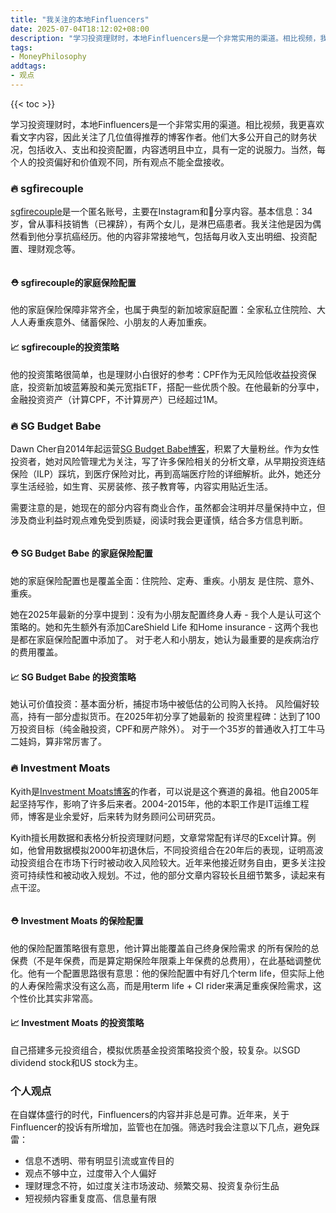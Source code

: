 ```yaml
---
title: "我关注的本地Finfluencers"
date: 2025-07-04T18:12:02+08:00
description: "学习投资理财时，本地Finfluencers是一个非常实用的渠道。相比视频，我更喜欢看文字内容，因此关注了几位值得推荐的博客作者。他们大多公开自己的财务状况，包括收入、支出和投资配置，内容透明且中立，具有一定的说服力。当然，每个人的投资偏好和价值观不同，所有观点不能全盘接收。"
tags: 
- MoneyPhilosophy
addtags:
- 观点
---
```


{{< toc >}}

学习投资理财时，本地Finfluencers是一个非常实用的渠道。相比视频，我更喜欢看文字内容，因此关注了几位值得推荐的博客作者。他们大多公开自己的财务状况，包括收入、支出和投资配置，内容透明且中立，具有一定的说服力。当然，每个人的投资偏好和价值观不同，所有观点不能全盘接收。

### 🔥 sgfirecouple

[sgfirecouple](https://www.instagram.com/sgfirecouple)是一个匿名账号，主要在Instagram和🍋分享内容。基本信息：34岁，曾从事科技销售（已裸辞），有两个女儿，是淋巴癌患者。我关注他是因为偶然看到他分享抗癌经历。他的内容非常接地气，包括每月收入支出明细、投资配置、理财观念等。

<div style="text-align: center">
    <span class="image fit"><img src="https://s3.ap-southeast-1.amazonaws.com/littlecheesecake.me/money.sense/finfluencers/finfluencer-sgfirecouple.png" alt="" /></span>
</div>

#### ⛑️ sgfirecouple的家庭保险配置

他的家庭保险保障非常齐全，也属于典型的新加坡家庭配置：全家私立住院险、大人人寿重疾意外、储蓄保险、小朋友的人寿加重疾。

#### 📈 sgfirecouple的投资策略

他的投资策略很简单，也是理财小白很好的参考：CPF作为无风险低收益投资保底，投资新加坡蓝筹股和美元宽指ETF，搭配一些优质个股。在他最新的分享中，金融投资资产（计算CPF，不计算房产）已经超过1M。

### 🔥 SG Budget Babe

Dawn Cher自2014年起运营[SG Budget Babe博客](https://sgbudgetbabe.com/)，积累了大量粉丝。作为女性投资者，她对风险管理尤为关注，写了许多保险相关的分析文章，从早期投资连结保险（ILP）踩坑，到医疗保险对比，再到高端医疗险的详细解析。此外，她还分享生活经验，如生育、买房装修、孩子教育等，内容实用贴近生活。

需要注意的是，她现在的部分内容有商业合作，虽然都会注明并尽量保持中立，但涉及商业利益时观点难免受到质疑，阅读时我会更谨慎，结合多方信息判断。

<div style="text-align: center">
    <span class="image fit"><img src="https://s3.ap-southeast-1.amazonaws.com/littlecheesecake.me/money.sense/finfluencers/finfluencer-sgbudgetbabe.png" alt="" /></span>
</div>

#### ⛑️ SG Budget Babe 的家庭保险配置

她的家庭保险配置也是覆盖全面：住院险、定寿、重疾。小朋友
是住院、意外、重疾。

她在2025年最新的分享中提到：没有为小朋友配置终身人寿 - 我个人是认可这个策略的。她和先生额外有添加CareShield Life 和Home insurance - 这两个我也是都在家庭保险配置中添加了。 对于老人和小朋友，她认为最重要的是疾病治疗的费用覆盖。

#### 📈 SG Budget Babe 的投资策略

她认可价值投资：基本面分析，捕捉市场中被低估的公司购入长持。 风险偏好较高，持有一部分虚拟货币。在2025年初分享了她最新的 投资里程碑：达到了100万投资目标（纯金融投资，CPF和房产除外）。 对于一个35岁的普通收入打工牛马二娃妈，算非常厉害了。


### 🔥 Investment Moats

Kyith是[Investment Moats博客](https://investmentmoats.com/)的作者，可以说是这个赛道的鼻祖。他自2005年起坚持写作，影响了许多后来者。2004-2015年，他的本职工作是IT运维工程师，博客是业余爱好，后来转为财务顾问公司研究员。

Kyith擅长用数据和表格分析投资理财问题，文章常常配有详尽的Excel计算。例如，他曾用数据模拟2000年初退休后，不同投资组合在20年后的表现，证明高波动投资组合在市场下行时被动收入风险较大。近年来他接近财务自由，更多关注投资可持续性和被动收入规划。不过，他的部分文章内容较长且细节繁多，读起来有点干涩。

<div style="text-align: center">
    <span class="image fit"><img src="https://s3.ap-southeast-1.amazonaws.com/littlecheesecake.me/money.sense/finfluencers/finfluencer-investmentmoats.png" alt="" /></span>
</div>

#### ⛑️ Investment Moats 的保险配置

他的保险配置策略很有意思，他计算出能覆盖自己终身保险需求 的所有保险的总保费（不是年保费，而是算定期保险年限乘上年保费的总费用），在此基础调整优化。他有一个配置思路很有意思：他的保险配置中有好几个term life，但实际上他的人寿保险需求没有这么高，而是用term life + CI rider来满足重疾保险需求，这个性价比其实非常高。

#### 📈 Investment Moats 的投资策略

自己搭建多元投资组合，模拟优质基金投资策略投资个股，较复杂。以SGD dividend stock和US stock为主。


### 个人观点

在自媒体盛行的时代，Finfluencers的内容并非总是可靠。近年来，关于Finfluencer的投诉有所增加，监管也在加强。筛选时我会注意以下几点，避免踩雷：

- 信息不透明、带有明显引流或宣传目的
- 观点不够中立，过度带入个人偏好
- 理财理念不符，如过度关注市场波动、频繁交易、投资复杂衍生品
- 短视频内容重复度高、信息量有限

<div style="text-align: center">
    <span class="image fit"><img src="https://s3.ap-southeast-1.amazonaws.com/littlecheesecake.me/money.sense/finfluencers/finfluencers-new.jpeg" alt="" /></span>
</div>
